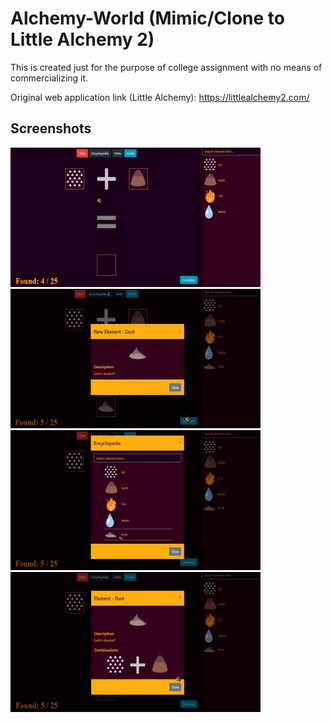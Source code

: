 # Alchemy-World (Mimic/Clone to Little Alchemy 2)
This is created just for the purpose of college assignment with no means of commercializing it.

Original web application link (Little Alchemy): https://littlealchemy2.com/

## Screenshots
<img src="Screenshots/Screenshot1.jpg" width="400">
<img src="Screenshots/Screenshot2.jpg" width="400">
<img src="Screenshots/Screenshot3.jpg" width="400">
<img src="Screenshots/Screenshot4.jpg" width="400">
